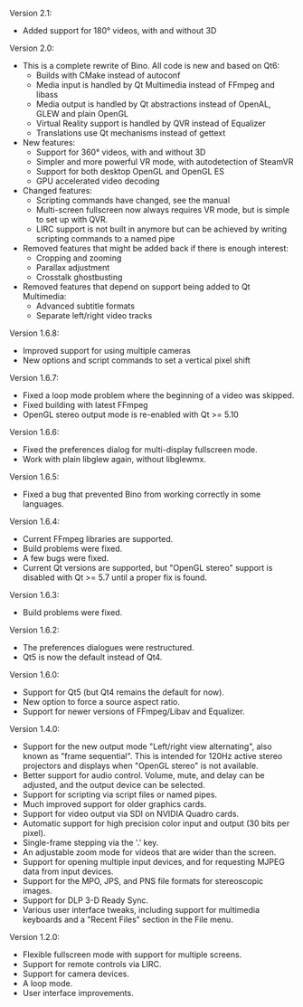 Version 2.1:
- Added support for 180° videos, with and without 3D

Version 2.0:
- This is a complete rewrite of Bino. All code is new and based on Qt6:
  - Builds with CMake instead of autoconf
  - Media input is handled by Qt Multimedia instead of FFmpeg and libass
  - Media output is handled by Qt abstractions instead of OpenAL, GLEW and
    plain OpenGL
  - Virtual Reality support is handled by QVR instead of Equalizer
  - Translations use Qt mechanisms instead of gettext
- New features:
  - Support for 360° videos, with and without 3D
  - Simpler and more powerful VR mode, with autodetection of SteamVR
  - Support for both desktop OpenGL and OpenGL ES
  - GPU accelerated video decoding
- Changed features:
  - Scripting commands have changed, see the manual
  - Multi-screen fullscreen now always requires VR mode, but is simple to
    set up with QVR.
  - LIRC support is not built in anymore but can be achieved by writing
    scripting commands to a named pipe
- Removed features that might be added back if there is enough interest:
  - Cropping and zooming
  - Parallax adjustment
  - Crosstalk ghostbusting
- Removed features that depend on support being added to Qt Multimedia:
  - Advanced subtitle formats
  - Separate left/right video tracks

Version 1.6.8:
- Improved support for using multiple cameras
- New options and script commands to set a vertical pixel shift

Version 1.6.7:
- Fixed a loop mode problem where the beginning of a video was skipped.
- Fixed building with latest FFmpeg
- OpenGL stereo output mode is re-enabled with Qt >= 5.10

Version 1.6.6:
- Fixed the preferences dialog for multi-display fullscreen mode.
- Work with plain libglew again, without libglewmx.

Version 1.6.5:
- Fixed a bug that prevented Bino from working correctly in some languages.

Version 1.6.4:
- Current FFmpeg libraries are supported.
- Build problems were fixed.
- A few bugs were fixed.
- Current Qt versions are supported, but "OpenGL stereo" support is disabled
  with Qt >= 5.7 until a proper fix is found.

Version 1.6.3:
- Build problems were fixed.

Version 1.6.2:
- The preferences dialogues were restructured.
- Qt5 is now the default instead of Qt4.

Version 1.6.0:
- Support for Qt5 (but Qt4 remains the default for now).
- New option to force a source aspect ratio.
- Support for newer versions of FFmpeg/Libav and Equalizer.

Version 1.4.0:
- Support for the new output mode "Left/right view alternating", also known
  as "frame sequential". This is intended for 120Hz active stereo projectors
  and displays when "OpenGL stereo" is not available.
- Better support for audio control. Volume, mute, and delay can be adjusted,
  and the output device can be selected.
- Support for scripting via script files or named pipes.
- Much improved support for older graphics cards.
- Support for video output via SDI on NVIDIA Quadro cards.
- Automatic support for high precision color input and output (30 bits per
  pixel).
- Single-frame stepping via the '.' key.
- An adjustable zoom mode for videos that are wider than the screen.
- Support for opening multiple input devices, and for requesting MJPEG data
  from input devices.
- Support for the MPO, JPS, and PNS file formats for stereoscopic images.
- Support for DLP 3-D Ready Sync.
- Various user interface tweaks, including support for multimedia keyboards
  and a "Recent Files" section in the File menu.

Version 1.2.0:
- Flexible fullscreen mode with support for multiple screens.
- Support for remote controls via LIRC.
- Support for camera devices.
- A loop mode.
- User interface improvements.
